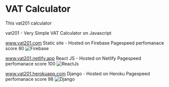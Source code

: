 # VAT Calculator

This vat201 calculator

vat201 - Very Simple VAT Calculator on Javascript 

www.vat201.com
Static site - Hosted on Firebase
Pagespeed perfomanace score 80 
![Firebase](firebase.png)

www.vat201.netlify.app
React JS - Hosted on Netlify
Pagespeed perfomanace score 100 
![ReactJs](netlify.png)

www.vat201.herokuapp.com
Django - Hosted on Heroku
Pagespeed perfomanace score 98 
![Django](python_heroku.png)
